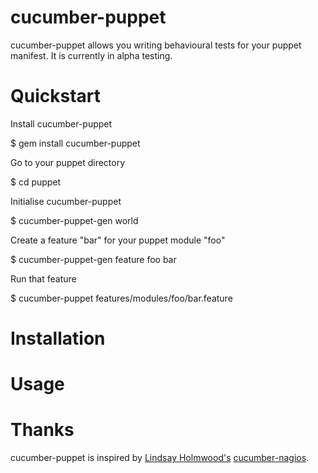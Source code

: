 # cucumber-puppet

cucumber-puppet allows you writing behavioural tests for your puppet manifest.
It is currently in alpha testing.

# Quickstart

Install cucumber-puppet

  $ gem install cucumber-puppet

Go to your puppet directory

  $ cd puppet

Initialise cucumber-puppet

  $ cucumber-puppet-gen world

Create a feature "bar" for your puppet module "foo"

  $ cucumber-puppet-gen feature foo bar

Run that feature

  $ cucumber-puppet features/modules/foo/bar.feature

# Installation

# Usage

# Thanks

cucumber-puppet is inspired by
[Lindsay Holmwood's](http://holmwood.id.au/~lindsay/)
[cucumber-nagios](http://auxesis.github.com/cucumber-nagios/).
